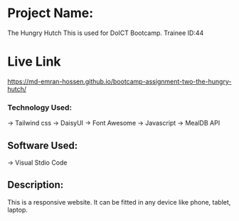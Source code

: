 # Project Name:
The Hungry Hutch
This is used for DoICT Bootcamp. Trainee ID:44

# Live Link
https://md-emran-hossen.github.io/bootcamp-assignment-two-the-hungry-hutch/

### Technology Used:
-> Tailwind css
-> DaisyUI
-> Font Awesome
-> Javascript
-> MealDB API

## Software Used:

-> Visual Stdio Code
## Description: 
This is a responsive website. It can be fitted in any device like phone, tablet, laptop. 
